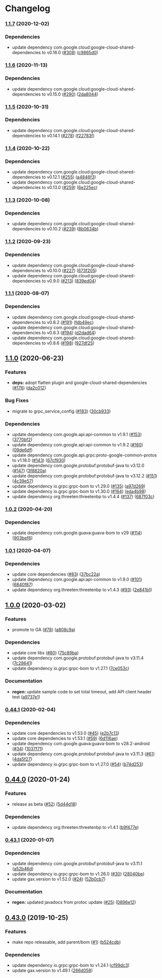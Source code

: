 # Changelog

### [1.1.7](https://www.github.com/googleapis/java-iamcredentials/compare/v1.1.6...v1.1.7) (2020-12-02)


### Dependencies

* update dependency com.google.cloud:google-cloud-shared-dependencies to v0.16.0 ([#308](https://www.github.com/googleapis/java-iamcredentials/issues/308)) ([c9865d0](https://www.github.com/googleapis/java-iamcredentials/commit/c9865d061ac25d4c13ea7d53ce6ec2188592e9f4))

### [1.1.6](https://www.github.com/googleapis/java-iamcredentials/compare/v1.1.5...v1.1.6) (2020-11-13)


### Dependencies

* update dependency com.google.cloud:google-cloud-shared-dependencies to v0.15.0 ([#290](https://www.github.com/googleapis/java-iamcredentials/issues/290)) ([2da8044](https://www.github.com/googleapis/java-iamcredentials/commit/2da8044cc6c18fc9162ad48f81fb5a03fe6df757))

### [1.1.5](https://www.github.com/googleapis/java-iamcredentials/compare/v1.1.4...v1.1.5) (2020-10-31)


### Dependencies

* update dependency com.google.cloud:google-cloud-shared-dependencies to v0.14.1 ([#278](https://www.github.com/googleapis/java-iamcredentials/issues/278)) ([f22783f](https://www.github.com/googleapis/java-iamcredentials/commit/f22783f67e3151d2d7233e6fb8b8802e73702396))

### [1.1.4](https://www.github.com/googleapis/java-iamcredentials/compare/v1.1.3...v1.1.4) (2020-10-22)


### Dependencies

* update dependency com.google.cloud:google-cloud-shared-dependencies to v0.12.1 ([#255](https://www.github.com/googleapis/java-iamcredentials/issues/255)) ([a4846f3](https://www.github.com/googleapis/java-iamcredentials/commit/a4846f3cc54206983c62119b763036364092504f))
* update dependency com.google.cloud:google-cloud-shared-dependencies to v0.13.0 ([#259](https://www.github.com/googleapis/java-iamcredentials/issues/259)) ([6e225ec](https://www.github.com/googleapis/java-iamcredentials/commit/6e225eca54e70fa26117f0872b2da67a25b48b2e))

### [1.1.3](https://www.github.com/googleapis/java-iamcredentials/compare/v1.1.2...v1.1.3) (2020-10-08)


### Dependencies

* update dependency com.google.cloud:google-cloud-shared-dependencies to v0.10.2 ([#239](https://www.github.com/googleapis/java-iamcredentials/issues/239)) ([8b0634b](https://www.github.com/googleapis/java-iamcredentials/commit/8b0634bf12d6a956c0dec44cfb0682540c01895f))

### [1.1.2](https://www.github.com/googleapis/java-iamcredentials/compare/v1.1.1...v1.1.2) (2020-09-23)


### Dependencies

* update dependency com.google.cloud:google-cloud-shared-dependencies to v0.10.0 ([#227](https://www.github.com/googleapis/java-iamcredentials/issues/227)) ([673f205](https://www.github.com/googleapis/java-iamcredentials/commit/673f205cc4f76b8d4978bddffa992257109ed3d5))
* update dependency com.google.cloud:google-cloud-shared-dependencies to v0.9.0 ([#213](https://www.github.com/googleapis/java-iamcredentials/issues/213)) ([839ed04](https://www.github.com/googleapis/java-iamcredentials/commit/839ed04cd6849a585ccad81633ac94bb3934691b))

### [1.1.1](https://www.github.com/googleapis/java-iamcredentials/compare/v1.1.0...v1.1.1) (2020-08-07)


### Dependencies

* update dependency com.google.cloud:google-cloud-shared-dependencies to v0.8.2 ([#191](https://www.github.com/googleapis/java-iamcredentials/issues/191)) ([fdb49ec](https://www.github.com/googleapis/java-iamcredentials/commit/fdb49ecf0752f71bb73672422a86016d5a97e473))
* update dependency com.google.cloud:google-cloud-shared-dependencies to v0.8.3 ([#194](https://www.github.com/googleapis/java-iamcredentials/issues/194)) ([d2dad64](https://www.github.com/googleapis/java-iamcredentials/commit/d2dad64f531eb4759f4f7bfb934dba03e001e7f7))
* update dependency com.google.cloud:google-cloud-shared-dependencies to v0.8.6 ([#198](https://www.github.com/googleapis/java-iamcredentials/issues/198)) ([927df25](https://www.github.com/googleapis/java-iamcredentials/commit/927df25d55b858660144cc11efc7f470fcb4f814))

## [1.1.0](https://www.github.com/googleapis/java-iamcredentials/compare/v1.0.2...v1.1.0) (2020-06-23)


### Features

* **deps:** adopt flatten plugin and google-cloud-shared-dependencies ([#176](https://www.github.com/googleapis/java-iamcredentials/issues/176)) ([da2c012](https://www.github.com/googleapis/java-iamcredentials/commit/da2c01228df6ec735319e091c1df715175463eaa))


### Bug Fixes

* migrate to grpc_service_config ([#183](https://www.github.com/googleapis/java-iamcredentials/issues/183)) ([30cb933](https://www.github.com/googleapis/java-iamcredentials/commit/30cb93339daf94fd3db63ed91b1368c72d832eba))


### Dependencies

* update dependency com.google.api:api-common to v1.9.1 ([#153](https://www.github.com/googleapis/java-iamcredentials/issues/153)) ([3770bf2](https://www.github.com/googleapis/java-iamcredentials/commit/3770bf2b161dc12878a2c3ec08da2cade8111184))
* update dependency com.google.api:api-common to v1.9.2 ([#160](https://www.github.com/googleapis/java-iamcredentials/issues/160)) ([09de6df](https://www.github.com/googleapis/java-iamcredentials/commit/09de6df9ecd15cb71556027783e599494217922b))
* update dependency com.google.api.grpc:proto-google-common-protos to v1.18.0 ([#143](https://www.github.com/googleapis/java-iamcredentials/issues/143)) ([67cf930](https://www.github.com/googleapis/java-iamcredentials/commit/67cf9302e63757dea578fefb0a8264575f4178c6))
* update dependency com.google.protobuf:protobuf-java to v3.12.0 ([#147](https://www.github.com/googleapis/java-iamcredentials/issues/147)) ([3f8820a](https://www.github.com/googleapis/java-iamcredentials/commit/3f8820a382b652ad9c3fe530a5e4fa672ea639e6))
* update dependency com.google.protobuf:protobuf-java to v3.12.2 ([#151](https://www.github.com/googleapis/java-iamcredentials/issues/151)) ([4c39e57](https://www.github.com/googleapis/java-iamcredentials/commit/4c39e571baef3b98792158c1aadb39ebaa0e5b00))
* update dependency io.grpc:grpc-bom to v1.29.0 ([#135](https://www.github.com/googleapis/java-iamcredentials/issues/135)) ([a97d269](https://www.github.com/googleapis/java-iamcredentials/commit/a97d26903271b53a2ee8210ffb0e05e26f113515))
* update dependency io.grpc:grpc-bom to v1.30.0 ([#164](https://www.github.com/googleapis/java-iamcredentials/issues/164)) ([eda4b98](https://www.github.com/googleapis/java-iamcredentials/commit/eda4b98616d4add7fce1ba4bb8a6e7f5ac40cf28))
* update dependency org.threeten:threetenbp to v1.4.4 ([#137](https://www.github.com/googleapis/java-iamcredentials/issues/137)) ([687f03c](https://www.github.com/googleapis/java-iamcredentials/commit/687f03c723ee66762a5bfca7dc45d741440ca2b6))

### [1.0.2](https://www.github.com/googleapis/java-iamcredentials/compare/v1.0.1...v1.0.2) (2020-04-20)


### Dependencies

* update dependency com.google.guava:guava-bom to v29 ([#114](https://www.github.com/googleapis/java-iamcredentials/issues/114)) ([903bef6](https://www.github.com/googleapis/java-iamcredentials/commit/903bef647037a1d90f1b729b35da4f02f0536a65))

### [1.0.1](https://www.github.com/googleapis/java-iamcredentials/compare/v1.0.0...v1.0.1) (2020-04-07)


### Dependencies

* update core dependencies ([#83](https://www.github.com/googleapis/java-iamcredentials/issues/83)) ([37bc22a](https://www.github.com/googleapis/java-iamcredentials/commit/37bc22a74b7823dce6987c5db04ed9653989cea6))
* update dependency com.google.api:api-common to v1.9.0 ([#101](https://www.github.com/googleapis/java-iamcredentials/issues/101)) ([6840f87](https://www.github.com/googleapis/java-iamcredentials/commit/6840f87b8c961c8d3e6bffd58605adde51aa8105))
* update dependency org.threeten:threetenbp to v1.4.3 ([#93](https://www.github.com/googleapis/java-iamcredentials/issues/93)) ([2e841b1](https://www.github.com/googleapis/java-iamcredentials/commit/2e841b112d4dd13de0cb9b76aae69a9dc5557fbe))

## [1.0.0](https://www.github.com/googleapis/java-iamcredentials/compare/v0.44.1...v1.0.0) (2020-03-02)


### Features

* promote to GA ([#78](https://www.github.com/googleapis/java-iamcredentials/issues/78)) ([a808c9a](https://www.github.com/googleapis/java-iamcredentials/commit/a808c9a8a538c682f0bb2d9ce3a1542b8f935303))


### Dependencies

* update core libs ([#80](https://www.github.com/googleapis/java-iamcredentials/issues/80)) ([75c89ba](https://www.github.com/googleapis/java-iamcredentials/commit/75c89bae6cd4a7f8cc56471191dbab6aeeb73721))
* update dependency com.google.protobuf:protobuf-java to v3.11.4 ([7c28641](https://www.github.com/googleapis/java-iamcredentials/commit/7c2864176612a7e961247b301b96cc559eecade0))
* update dependency io.grpc:grpc-bom to v1.27.1 ([7ce053c](https://www.github.com/googleapis/java-iamcredentials/commit/7ce053c3f3630b1b7c5c90744fdca00ec9e316f5))


### Documentation

* **regen:** update sample code to set total timeout, add API client header test ([a9737e1](https://www.github.com/googleapis/java-iamcredentials/commit/a9737e15d86839f72c7e2dc6b49cd7d41e7adc85))

### [0.44.1](https://www.github.com/googleapis/java-iamcredentials/compare/v0.44.0...v0.44.1) (2020-02-04)


### Dependencies

* update core dependencies to v1.53.0 ([#45](https://www.github.com/googleapis/java-iamcredentials/issues/45)) ([e2b7c13](https://www.github.com/googleapis/java-iamcredentials/commit/e2b7c133e429338c721b125f5238331a5eea5ad4))
* update core dependencies to v1.53.1 ([#59](https://www.github.com/googleapis/java-iamcredentials/issues/59)) ([6d116ae](https://www.github.com/googleapis/java-iamcredentials/commit/6d116aedda855519e7fa645746a99b7fa32ca229))
* update dependency com.google.guava:guava-bom to v28.2-android ([#34](https://www.github.com/googleapis/java-iamcredentials/issues/34)) ([1037f71](https://www.github.com/googleapis/java-iamcredentials/commit/1037f71965bca473c7a2d94c1eb6fee968b8b368))
* update dependency com.google.protobuf:protobuf-java to v3.11.3 ([#61](https://www.github.com/googleapis/java-iamcredentials/issues/61)) ([4da5f27](https://www.github.com/googleapis/java-iamcredentials/commit/4da5f270795e2ff544f4e9c782d9dac9384410ee))
* update dependency io.grpc:grpc-bom to v1.27.0 ([#54](https://www.github.com/googleapis/java-iamcredentials/issues/54)) ([b74d253](https://www.github.com/googleapis/java-iamcredentials/commit/b74d25330887ee819d1a10dfb275de03cd68f4b5))

## [0.44.0](https://www.github.com/googleapis/java-iamcredentials/compare/v0.43.1...v0.44.0) (2020-01-24)


### Features

* release as beta ([#52](https://www.github.com/googleapis/java-iamcredentials/issues/52)) ([5d44d18](https://www.github.com/googleapis/java-iamcredentials/commit/5d44d187017002ad24f267c5cae91fe28d8adfc1))


### Dependencies

* update dependency org.threeten:threetenbp to v1.4.1 ([b9f477e](https://www.github.com/googleapis/java-iamcredentials/commit/b9f477e1ae937fec354d6d0fb3892989299a1b39))

### [0.43.1](https://www.github.com/googleapis/java-iamcredentials/compare/v0.43.0...v0.43.1) (2020-01-07)


### Dependencies

* update dependency com.google.protobuf:protobuf-java to v3.11.1 ([a52b46d](https://www.github.com/googleapis/java-iamcredentials/commit/a52b46d556cee61c56fae3b509d9cee4cbfd3ff6))
* update dependency io.grpc:grpc-bom to v1.26.0 ([#30](https://www.github.com/googleapis/java-iamcredentials/issues/30)) ([28040be](https://www.github.com/googleapis/java-iamcredentials/commit/28040be05ec4963bcd2f867472bb2e885813211a))
* update gax.version to v1.52.0 ([#24](https://www.github.com/googleapis/java-iamcredentials/issues/24)) ([52b0cb7](https://www.github.com/googleapis/java-iamcredentials/commit/52b0cb78c26dc6819b836238e05ea7c07337859d))


### Documentation

* **regen:** updated javadocs from protoc update ([#25](https://www.github.com/googleapis/java-iamcredentials/issues/25)) ([0896e12](https://www.github.com/googleapis/java-iamcredentials/commit/0896e12db13b82d183653eb71bf24db4dabcc4d1))

## [0.43.0](https://www.github.com/googleapis/java-iamcredentials/compare/0.42.0...v0.43.0) (2019-10-25)


### Features

* make repo releasable, add parent/bom ([#1](https://www.github.com/googleapis/java-iamcredentials/issues/1)) ([b524cdb](https://www.github.com/googleapis/java-iamcredentials/commit/b524cdb477fefd333cbd89c843e50813dc67205f))


### Dependencies

* update dependency io.grpc:grpc-bom to v1.24.1 ([cf99dc3](https://www.github.com/googleapis/java-iamcredentials/commit/cf99dc3f374683213f34d33728c97e1467437bfa))
* update gax.version to v1.49.1 ([266d058](https://www.github.com/googleapis/java-iamcredentials/commit/266d058b5d37a5d2beb0d79cec6ccd87a9e85a11))
